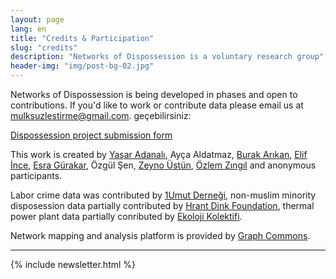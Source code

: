 ```yaml
---
layout: page
lang: en
title: "Credits & Participation"
slug: "credits"
description: "Networks of Dispossession is a voluntary research group"
header-img: "img/post-bg-02.jpg"
---
```


Networks of Dispossession is being developed in phases and open to contributions. If you'd like to work or contribute data please email us at <a href="mailto:mulksuzlestirme@gmail.com">mulksuzlestirme@gmail.com</a>.
geçebilirsiniz:

[Dispossession project submission form ](https://docs.google.com/forms/d/1iwyTBNJ_V5OY4muGbhdAfzt1PpFuG9Fuj2e7erdZLpE/viewform)

This work is created by <a href="http://mutlukent.wordpress.com" target="_blank">Yaşar Adanalı</a>, Ayça Aldatmaz, <a href="http://burak-arikan.com" target="_blank">Burak Arıkan</a>, <a href="https://twitter.com/elifince" target="_blank">Elif İnce</a>, <a href="http://www.iq.harvard.edu/people/esra-gurakar" target="_blank">Esra Gürakar</a>, Özgül Şen, <a href="http://zeynoustun.com" target="_blank">Zeyno Üstün</a>, <a href="https://twitter.com/ozlemzingil" target="_blank">Özlem Zıngıl</a> and anonymous participants.

Labor crime data was contributed by [1Umut Derneği](http://www.birumut.org/), non-muslim minority disposession data partially contributed by [Hrant Dink Foundation](http://www.hrantdink.org/), thermal power plant data partially conributed by [Ekoloji Kolektifi](http://iklimadaleti.org).

Network mapping and analysis platform is provided by <a href="http://graphcommons.com" target="_blank">Graph Commons</a>.

<hr>

{% include newsletter.html %}

